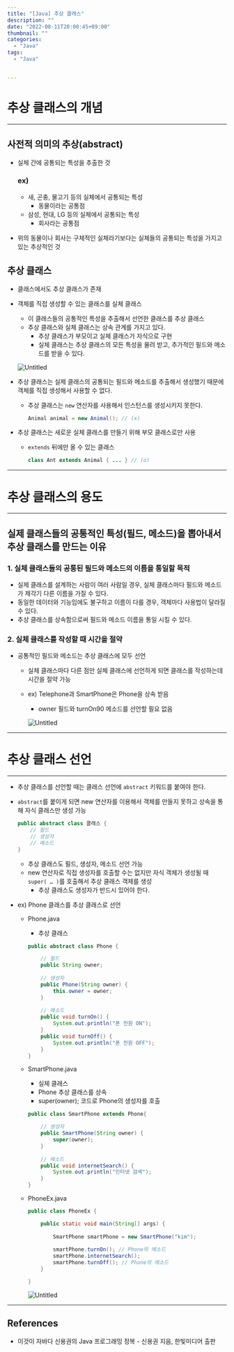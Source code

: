 ```yaml
---
title: "[Java] 추상 클래스"
description: ""
date: "2022-08-11T20:00:45+09:00"
thumbnail: ""
categories:
  - "Java"
tags:
  - "Java"


---
```

<!--more-->

# 추상 클래스의 개념

---

## 사전적 의미의 추상(abstract)

- 실체 간에 공통되는 특성을 추출한 것
    
    ### ex)
    
    - 새, 곤충, 물고기 등의 실체에서 공통되는 특성
        - 동물이라는 공통점
    - 삼성, 현대, LG 등의 실체에서 공통되는 특성
        - 회사라는 공통점
- 위의 동물이나 회사는 구체적인 실체라기보다는 실체들의 공통되는 특성을 가지고 있는 추상적인 것

## 추상 클래스

- 클래스에서도 추상 클래스가 존재
- 객체를 직접 생성할 수 있는 클래스를 실체 클래스
    - 이 클래스들의 공통적인 특성을 추출해서 선언한 클래스를 추상 클래스
    - 추상 클래스와 실체 클래스는 상속 관계를 가지고 있다.
        - 추상 클래스가  부모이고 실체 클래스가 자식으로 구현
        - 실체 클래스는 추상 클래스의 모든 특성을 물려 받고, 추가적인 필드와 메소드를 받을 수 있다.
    
    ![Untitled](/images/lang_java/inheritance/추상_클래스/Untitled.png)
    
- 추상 클래스는 실제 클래스의 공통되는 필드와 메소드를 추출해서 생성했기 때문에 객체를 직접 생성해서 사용할 수 없다.
    - 추상 클래스는 `new` 연산자를 사용해서 인스턴스를 생성시키지 못한다.
        
        ```java
        Animal animal = new Animal(); // (x)
        ```
        
- 추상 클래스는 새로운 실체 클래스를 만들기 위해 부모 클래스로만 사용
    - `extends` 뒤에만 올 수 있는 클래스
        
        ```java
        class Ant extends Animal { ... } // (o)
        ```
        

---

# 추상 클래스의 용도

---

## 실제 클래스들의 공통적인 특성(필드, 메소드)을 뽑아내서 추상 클래스를 만드는 이유

### 1. 실체 클래스들의 공통된 필드와 메소드의 이름을 통일할 목적

- 실제 클래스를 설계하는 사람이 여러 사람일 경우, 실체 클래스마다 필드와 메소드가 제각기 다른 이름을 가질 수 있다.
- 동일한 데이터와 기능임에도 불구하고 이름이 다를 경우, 객체마다 사용법이 달라질 수 있다.
- 추상 클래스를 상속함으로써 필드와 메소드 이름을 통일 시킬 수 있다.

### 2. 실체 클래스를 작성할 때 시간을 절약

- 공통적인 필드와 메소드는 추상  클래스에 모두 선언
    - 실체 클래스마다 다른 점만 실체 클래스에 선언하게 되면 클래스를 작성하는데 시간을 절약 가능
    - ex) Telephone과 SmartPhone은 Phone을 상속 받음
        - owner 필드와 turnOn90 메소드를 선언할 필요 없음
        
        ![Untitled](/images/lang_java/inheritance/추상_클래스/Untitled%201.png)
        

---

# 추상 클래스 선언

---

- 추상 클래스를 선언할 때는 클래스 선언에 `abstract` 키워드를 붙여야 한다.
- `abstract`를 붙이게 되면 new 연산자를 이용해서 객체를 만들지 못하고 상속을 통해 자식 클래스만 생성 가능
    
    ```java
    public abstract class 클래스 {
    	// 필드
    	// 생성자
    	// 메소드
    }
    ```
    
    - 추상 클래스도 필드, 생성자, 메소드 선언 가능
    - new 연산자로 직접 생성자를 호출할 수는 없지만 자식 객체가 생성될 때 `super( … )`를 호출해서 추상 클래스 객체를 생성
        - 추상 클래스도 생성자가 반드시 있어야 한다.
- ex) Phone 클래스를 추상 클래스로 선언
    - Phone.java
        - 추상 클래스
        
        ```java
        public abstract class Phone {
        
        	// 필드
        	public String owner;
        	
        	// 생성자
        	public Phone(String owner) {
        		this.owner = owner;
        	}
        	
        	// 메소드
        	public void turnOn() {
        		System.out.println("폰 전원 ON");
        	}
        	public void turnOff() {
        		System.out.println("폰 전원 OFF");
        	}
        }
        ```
        
    - SmartPhone.java
        - 실체 클래스
        - Phone 추상 클래스를 상속
        - super(owner); 코드로 Phone의 생성자를 호출
        
        ```java
        public class SmartPhone extends Phone{
        
        	// 생성자
        	public SmartPhone(String owner) {
        		super(owner);
        	}
        	
        	// 메소드
        	public void internetSearch() {
        		System.out.println("인터넷 검색");
        	}
        }
        ```
        
    - PhoneEx.java
        
        ```java
        public class PhoneEx {
        
        	public static void main(String[] args) {
        		
        		SmartPhone smartPhone = new SmartPhone("kim");
        		
        		smartPhone.turnOn(); // Phone의 메소드
        		smartPhone.internetSearch();
        		smartPhone.turnOff(); // Phone의 메소드
        	}
        
        }
        ```
        
        ![Untitled](/images/lang_java/inheritance/추상_클래스/Untitled%202.png)
        

---

## References

- 이것이 자바다 신용권의 Java 프로그래밍 정복 - 신용권 지음, 한빛미디어 출판